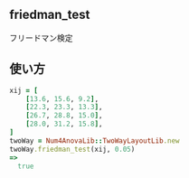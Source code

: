friedman_test
-------------
フリードマン検定

## 使い方

```ruby
xij = [
    [13.6, 15.6, 9.2],
    [22.3, 23.3, 13.3],
    [26.7, 28.8, 15.0],
    [28.0, 31.2, 15.8],
]
twoWay = Num4AnovaLib::TwoWayLayoutLib.new 
twoWay.friedman_test(xij, 0.05)
=>
  true
```

